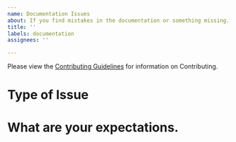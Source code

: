 ```yaml
---
name: Documentation Issues
about: If you find mistakes in the documentation or something missing.
title: ''
labels: documentation
assignees: ''

---
```

<!-- Changes to be made in the line below -->
Please view the [Contributing Guidelines](https://github.com/Bluejee/OpenLIBS/blob/main/CONTRIBUTING.md) for information on Contributing.

# Type of Issue
<!-- What is the Issue, is there some mistake in the documentation, or is the documentation you are looking for non existent.-->

# What are your expectations.
<!-- Where did you find the mistake? What are your possible suggestions or solutions? -->
<!-- Please Elaborate on what documentation the package is missing or lacking, Be as descriptive as possible. -->
